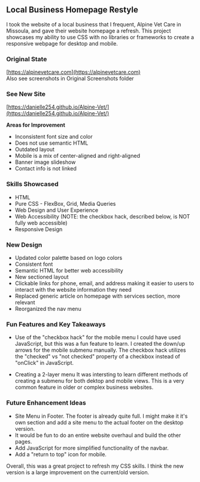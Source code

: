 ## Local Business Homepage Restyle

I took the website of a local business that I frequent, Alpine Vet Care in Missoula, and gave their website homepage a refresh.
This project showcases my ability to use CSS with no libraries or frameworks to create a responsive webpage for desktop and mobile. 

### Original State
[https://alpinevetcare.com](https://alpinevetcare.com)  
Also see screenshots in Original Screenshots folder

### See New Site
[https://danielle254.github.io/Alpine-Vet/](https://danielle254.github.io/Alpine-Vet/)

**Areas for Improvement**
* Inconsistent font size and color
* Does not use semantic HTML
* Outdated layout
* Mobile is a mix of center-aligned and right-aligned
* Banner image slideshow
* Contact info is not linked

### Skills Showcased
* HTML
* Pure CSS - FlexBox, Grid, Media Queries
* Web Design and User Experience
* Web Accessibility (NOTE: the checkbox hack, described below, is NOT fully web accessible)
* Responsive Design

### New Design
* Updated color palette based on logo colors
* Consistent font
* Semantic HTML for better web accessibility
* New sectioned layout
* Clickable links for phone, email, and address making it easier to users to interact with the website information they need
* Replaced generic article on homepage with services section, more relevant
* Reorganized the nav menu

### Fun Features and Key Takeaways
* Use of the "checkbox hack" for the mobile menu
I could have used JavaScript, but this was a fun feature to learn. I created the down/up arrows for the mobile submenu manually.
The checkbox hack utilizes the "checked" vs "not checked" property of a checkbox instead of "onClick" in JavaScript.

* Creating a 2-layer menu
It was intersting to learn different methods of creating a submenu for both dektop and mobile views. This is a very common feature in older or complex business websites.

### Future Enhancement Ideas
* Site Menu in Footer. The footer is already quite full. I might make it it's own section and add a site menu to the actual footer on the desktop version.
* It would be fun to do an entire website overhaul and build the other pages.
* Add JavaScript for more simplified functionality of the navbar.
* Add a "return to top" icon for mobile.


Overall, this was a great project to refresh my CSS skills. I think the new version is a large improvement on the current/old version. 
